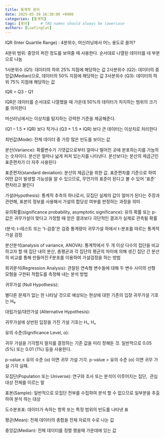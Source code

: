 ```yaml
---
title: 통계학 용어
date: 2025-05-30 16:30:00 +0900
categories: [통계학]
tags: [용어]     # TAG names should always be lowercase
authors: [LoafingCat]
---
```


IQR (Inter Quartile Range) : 4분위수, 머신러닝에서 어느 용도로 쓸까? 

4분위 범위: 중앙의 퍼진 정도를 보여줄 때 사용한다. 순서대로 나열된 데이터를 네 부분으로 나눔

1사분위수 (Q1): 데이터의 하위 25% 지점에 해당하는 값
2사분위수 (Q2): 데이터의 중앙값(Median)으로, 데이터의 50% 지점에 해당하는 값
3사분위수 (Q3): 데이터의 하위 75% 지점에 해당하는 값

IQR = Q3 - Q1

IQR은 데이터를 순서대로 나열했을 때 가운데 50%의 데이터가 차지하는 범위의 크기를 의미한다

머신러닝에서는 이상치를 탐지하는 강력한 기준을 제공해준다.

(Q1 – 1.5 * IQR) 보다 작거나 (Q3 + 1.5 * IQR) 보다 큰 데이터는 이상치로 처리한다

최빈값(Mode): 전체 데이터 중 가장 많은 빈도를 보이는 값

분산(Variance): 확률변수가 기댓값으로부터 얼마나 떨어진 곳에 분포하는지를 가늠하는 숫자이다. 분산은 얼마나 넓게 퍼져 있는지를 나타낸다. 분산보다는 분산의 제곱근인 표준편차가 더 자주 사용된다

표준편차(standard deviation): 분산의 제곱근을 취한 값. 표준편차를 기준으로 하여 어떤 값이 발생할 가능성을 알 수 있으므로, 무언가의 표준이 된다고 볼 수 있어 '표준' 편차라고 불린다 

가설(Hypothesis): 통계적 추측의 하나로서, 모집단 실제의 값이 얼마가 된다는 주장과 관련해, 표본의 정보를 사용해서 가설의 합당성 여부를 판정하는 과정을 의미

유의확률(significance probability, asymptotic significance): 유의 확률 또는 p-값은 귀무가설이 맞다고 가정할 때 얻은 결과보다 극단적인 결과가 실제로 관측될 확률

t분석: t-테스트 또는 't-검증'은 검증 통계량이 귀무가설 하에서 t-분포를 따르는 통계적 가설 검정

분산분석(analysis of variance, ANOVA): 통계학에서 두 개 이상 다수의 집단을 비교하고자 할 때 집단 내의 분산, 총평균과 각 집단의 평균의 차이에 의해 생긴 집단 간 분산의 비교를 통해 만들어진 F분포를 이용하여 가설검정을 하는 방법

회귀분석(Regression Analysis): 관찰된 연속형 변수들에 대해 두 변수 사이의 선형 모형을 구한뒤 적합도를 측정해 내는 분석 방법

귀무가설 (Null Hypothesis):

별다른 문제가 없는 한 나타날 것으로 예상되는 현상에 대한 기존의 입장
귀무가설 기호는 H₀

대립가설/대안가설 (Alternative Hypothesis):

귀무가설에 상반된 입장을 가진 가설
기호는 H₁, Hₐ

유의 수준(Significance Level, α):

귀무 가설을 기각할지 말지를 결정하는 기준 값을 미리 정해둔 것. 일반적으로 0.05 (5%) 또는 0.01 (1%) 등을 사용한다.

p-value ≤ 유의 수준 (α) 이면 귀무 가설 기각.
p-value > 유의 수준 (α) 이면 귀무 가설 기각 실패.

모집단(Population 또는 Universe): 연구와 조사 또는 분석이 이루어지는 집단,  관심 대상 전체를 이르는 말 

표본(Sample): 일반적으로 모집단 전부를 수집하여 분석 할 수 없으므로 일부분을 추출하여 분석 하는 대상

도수분포표: 데이터가 속하는 항목 또는 특정 범위의 빈도를 나타낸 표 

평균(Mean): 전체 데이터의 총합을 전체 자료의 수로 나눈 값

중앙값(Median): 전체 데이터를 정렬 했을때 가운데에 있는 값